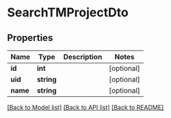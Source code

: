 # SearchTMProjectDto

## Properties
Name | Type | Description | Notes
------------ | ------------- | ------------- | -------------
**id** | **int** |  | [optional] 
**uid** | **string** |  | [optional] 
**name** | **string** |  | [optional] 

[[Back to Model list]](../README.md#documentation-for-models) [[Back to API list]](../README.md#documentation-for-api-endpoints) [[Back to README]](../README.md)


